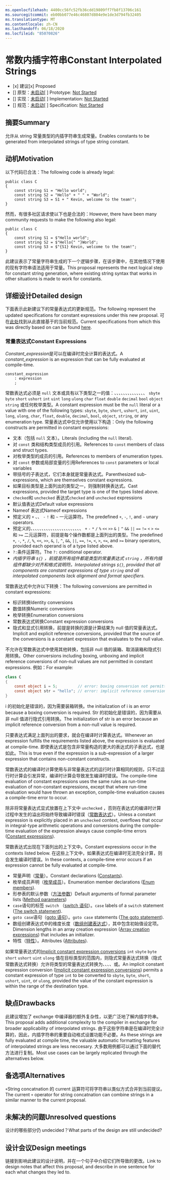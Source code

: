 ```yaml
---
ms.openlocfilehash: 4400cc56fc52fb36cdd19809ff7fb8f13706c161
ms.sourcegitcommit: eb00bb077e46c46807d804e9e1de3d794fb32405
ms.translationtype: MT
ms.contentlocale: zh-CN
ms.lasthandoff: 06/18/2020
ms.locfileid: "85070826"
---
```

# <a name="constant-interpolated-strings"></a><span data-ttu-id="b59ca-101">常数内插字符串</span><span class="sxs-lookup"><span data-stu-id="b59ca-101">Constant Interpolated Strings</span></span>

* <span data-ttu-id="b59ca-102">[x] 建议</span><span class="sxs-lookup"><span data-stu-id="b59ca-102">[x] Proposed</span></span>
* <span data-ttu-id="b59ca-103">[] 原型：[未启动](https://github.com/kevinsun-dev/roslyn/BRANCH_NAME)</span><span class="sxs-lookup"><span data-stu-id="b59ca-103">[ ] Prototype: [Not Started](https://github.com/kevinsun-dev/roslyn/BRANCH_NAME)</span></span>
* <span data-ttu-id="b59ca-104">[] 实现：[未启动](https://github.com/dotnet/roslyn/BRANCH_NAME)</span><span class="sxs-lookup"><span data-stu-id="b59ca-104">[ ] Implementation: [Not Started](https://github.com/dotnet/roslyn/BRANCH_NAME)</span></span>
* <span data-ttu-id="b59ca-105">[] 规范：[未启动](pr/1)</span><span class="sxs-lookup"><span data-stu-id="b59ca-105">[ ] Specification: [Not Started](pr/1)</span></span>

## <a name="summary"></a><span data-ttu-id="b59ca-106">摘要</span><span class="sxs-lookup"><span data-stu-id="b59ca-106">Summary</span></span>
[summary]: #summary

<span data-ttu-id="b59ca-107">允许从 string 常量类型的内插字符串生成常量。</span><span class="sxs-lookup"><span data-stu-id="b59ca-107">Enables constants to be generated from interpolated strings of type string constant.</span></span>

## <a name="motivation"></a><span data-ttu-id="b59ca-108">动机</span><span class="sxs-lookup"><span data-stu-id="b59ca-108">Motivation</span></span>
[motivation]: #motivation

<span data-ttu-id="b59ca-109">以下代码已合法：</span><span class="sxs-lookup"><span data-stu-id="b59ca-109">The following code is already legal:</span></span>
```
public class C
{
    const string S1 = "Hello world";
    const string S2 = "Hello" + " " + "World";
    const string S3 = S1 + " Kevin, welcome to the team!";
}
```
<span data-ttu-id="b59ca-110">然而，有很多社区请求使以下也是合法的：</span><span class="sxs-lookup"><span data-stu-id="b59ca-110">However, there have been many community requests to make the following also legal:</span></span>
```
public class C
{
    const string S1 = $"Hello world";
    const string S2 = $"Hello{" "}World";
    const string S3 = $"{S1} Kevin, welcome to the team!";
}
```
<span data-ttu-id="b59ca-111">此建议表示了常量字符串生成的下一个逻辑步骤，在该步骤中，在其他情况下使用的现有字符串语法适用于常量。</span><span class="sxs-lookup"><span data-stu-id="b59ca-111">This proposal represents the next logical step for constant string generation, where existing string syntax that works in other situations is made to work for constants.</span></span>

## <a name="detailed-design"></a><span data-ttu-id="b59ca-112">详细设计</span><span class="sxs-lookup"><span data-stu-id="b59ca-112">Detailed design</span></span>
[design]: #detailed-design

<span data-ttu-id="b59ca-113">下面表示此新建议下的常量表达式的更新规范。</span><span class="sxs-lookup"><span data-stu-id="b59ca-113">The following represent the updated specifications for constant expressions under this new proposal.</span></span> <span data-ttu-id="b59ca-114">可在[此处](https://github.com/dotnet/csharplang/blob/master/spec/expressions.md#constant-expressions)找到从此直接基于的当前规范。</span><span class="sxs-lookup"><span data-stu-id="b59ca-114">Current specifications from which this was directly based on can be found [here](https://github.com/dotnet/csharplang/blob/master/spec/expressions.md#constant-expressions).</span></span>

### <a name="constant-expressions"></a><span data-ttu-id="b59ca-115">常量表达式</span><span class="sxs-lookup"><span data-stu-id="b59ca-115">Constant Expressions</span></span>

<span data-ttu-id="b59ca-116">*Constant_expression*是可以在编译时完全计算的表达式。</span><span class="sxs-lookup"><span data-stu-id="b59ca-116">A *constant_expression* is an expression that can be fully evaluated at compile-time.</span></span>

```antlr
constant_expression
    : expression
    ;
```

<span data-ttu-id="b59ca-117">常数表达式必须是 `null` 文本或具有以下类型之一的值：、、、、、、、、、、、、、、 `sbyte` `byte` `short` `ushort` `int` `uint` `long` `ulong` `char` `float` `double` `decimal` `bool` `object` `string` 或任何枚举类型。</span><span class="sxs-lookup"><span data-stu-id="b59ca-117">A constant expression must be the `null` literal or a value with one of  the following types: `sbyte`, `byte`, `short`, `ushort`, `int`, `uint`, `long`, `ulong`, `char`, `float`, `double`, `decimal`, `bool`, `object`, `string`, or any enumeration type.</span></span> <span data-ttu-id="b59ca-118">常量表达式中仅允许使用以下构造：</span><span class="sxs-lookup"><span data-stu-id="b59ca-118">Only the following constructs are permitted in constant expressions:</span></span>

*  <span data-ttu-id="b59ca-119">文本（包括 `null` 文本）。</span><span class="sxs-lookup"><span data-stu-id="b59ca-119">Literals (including the `null` literal).</span></span>
*  <span data-ttu-id="b59ca-120">对 `const` 类和结构类型成员的引用。</span><span class="sxs-lookup"><span data-stu-id="b59ca-120">References to `const` members of class and struct types.</span></span>
*  <span data-ttu-id="b59ca-121">对枚举类型的成员的引用。</span><span class="sxs-lookup"><span data-stu-id="b59ca-121">References to members of enumeration types.</span></span>
*  <span data-ttu-id="b59ca-122">对 `const` 参数或局部变量的引用</span><span class="sxs-lookup"><span data-stu-id="b59ca-122">References to `const` parameters or local variables</span></span>
*  <span data-ttu-id="b59ca-123">带括号的子表达式，它们本身就是常量表达式。</span><span class="sxs-lookup"><span data-stu-id="b59ca-123">Parenthesized sub-expressions, which are themselves constant expressions.</span></span>
*  <span data-ttu-id="b59ca-124">如果目标类型是上面列出的类型之一，则强制转换表达式。</span><span class="sxs-lookup"><span data-stu-id="b59ca-124">Cast expressions, provided the target type is one of the types listed above.</span></span>
*  <span data-ttu-id="b59ca-125">`checked`和 `unchecked` 表达式</span><span class="sxs-lookup"><span data-stu-id="b59ca-125">`checked` and `unchecked` expressions</span></span>
*  <span data-ttu-id="b59ca-126">默认值表达式</span><span class="sxs-lookup"><span data-stu-id="b59ca-126">Default value expressions</span></span>
*  <span data-ttu-id="b59ca-127">Nameof 表达式</span><span class="sxs-lookup"><span data-stu-id="b59ca-127">Nameof expressions</span></span>
*  <span data-ttu-id="b59ca-128">预定义的 `+` 、、 `-` `!` 和 `~` 一元运算符。</span><span class="sxs-lookup"><span data-stu-id="b59ca-128">The predefined `+`, `-`, `!`, and `~` unary operators.</span></span>
*  <span data-ttu-id="b59ca-129">预定义的、、、、、、、、、、、、、、、、、、、、、、、 `+` `-` `*` `/` `%` `<<` `>>` `&` `|` `^` `&&` `||` `==` `!=` `<` `>` `<=` 和 `>=` 二元运算符，前提是每个操作数都是上面列出的类型。</span><span class="sxs-lookup"><span data-stu-id="b59ca-129">The predefined `+`, `-`, `*`, `/`, `%`, `<<`, `>>`, `&`, `|`, `^`, `&&`, `||`, `==`, `!=`, `<`, `>`, `<=`, and `>=` binary operators, provided each operand is of a type listed above.</span></span>
*  <span data-ttu-id="b59ca-130">`?:`条件运算符。</span><span class="sxs-lookup"><span data-stu-id="b59ca-130">The `?:` conditional operator.</span></span>
*  <span data-ttu-id="b59ca-131">*内插字符串 `${}` ，前提是所有组件都是类型的常量表达式 `string` ，所有内插组件都缺少对齐和格式说明符。*</span><span class="sxs-lookup"><span data-stu-id="b59ca-131">*Interpolated strings `${}`, provided that all components are constant expressions of type `string` and all interpolated components lack alignment and format specifiers.*</span></span>

<span data-ttu-id="b59ca-132">常数表达式中允许以下转换：</span><span class="sxs-lookup"><span data-stu-id="b59ca-132">The following conversions are permitted in constant expressions:</span></span>

*  <span data-ttu-id="b59ca-133">标识转换</span><span class="sxs-lookup"><span data-stu-id="b59ca-133">Identity conversions</span></span>
*  <span data-ttu-id="b59ca-134">数值转换</span><span class="sxs-lookup"><span data-stu-id="b59ca-134">Numeric conversions</span></span>
*  <span data-ttu-id="b59ca-135">枚举转换</span><span class="sxs-lookup"><span data-stu-id="b59ca-135">Enumeration conversions</span></span>
*  <span data-ttu-id="b59ca-136">常数表达式转换</span><span class="sxs-lookup"><span data-stu-id="b59ca-136">Constant expression conversions</span></span>
*  <span data-ttu-id="b59ca-137">隐式和显式引用转换，前提是转换的源是计算结果为 null 值的常量表达式。</span><span class="sxs-lookup"><span data-stu-id="b59ca-137">Implicit and explicit reference conversions, provided that the source of the conversions is a constant expression that evaluates to the null value.</span></span>

<span data-ttu-id="b59ca-138">不允许在常数表达式中使用其他转换，包括非 null 值的装箱、取消装箱和隐式引用转换。</span><span class="sxs-lookup"><span data-stu-id="b59ca-138">Other conversions including boxing, unboxing and implicit reference conversions of non-null values are not permitted in constant expressions.</span></span> <span data-ttu-id="b59ca-139">例如：</span><span class="sxs-lookup"><span data-stu-id="b59ca-139">For example:</span></span>
```csharp
class C 
{
    const object i = 5;         // error: boxing conversion not permitted
    const object str = "hello"; // error: implicit reference conversion
}
```
<span data-ttu-id="b59ca-140">i 的初始化是错误的，因为需要装箱转换。</span><span class="sxs-lookup"><span data-stu-id="b59ca-140">the initialization of i is an error because a boxing conversion is required.</span></span> <span data-ttu-id="b59ca-141">Str 的初始化是错误的，因为需要从非 null 值进行隐式引用转换。</span><span class="sxs-lookup"><span data-stu-id="b59ca-141">The initialization of str is an error because an implicit reference conversion from a non-null value is required.</span></span>

<span data-ttu-id="b59ca-142">只要表达式满足上面列出的要求，就会在编译时计算表达式。</span><span class="sxs-lookup"><span data-stu-id="b59ca-142">Whenever an expression fulfills the requirements listed above, the expression is evaluated at compile-time.</span></span> <span data-ttu-id="b59ca-143">即使表达式是包含非常量构造的更大的表达式的子表达式，也是如此。</span><span class="sxs-lookup"><span data-stu-id="b59ca-143">This is true even if the expression is a sub-expression of a larger expression that contains non-constant constructs.</span></span>

<span data-ttu-id="b59ca-144">常数表达式的编译时计算使用与非常量表达式的运行时计算相同的规则，只不过运行时计算会引发异常，编译时计算会导致发生编译时错误。</span><span class="sxs-lookup"><span data-stu-id="b59ca-144">The compile-time evaluation of constant expressions uses the same rules as run-time evaluation of non-constant expressions, except that where run-time evaluation would have thrown an exception, compile-time evaluation causes a compile-time error to occur.</span></span>

<span data-ttu-id="b59ca-145">除非将常量表达式显式放置在上下文中 `unchecked` ，否则在表达式的编译时计算过程中发生的溢出将始终导致编译时错误（[常数表达式](expressions.md#constant-expressions)）。</span><span class="sxs-lookup"><span data-stu-id="b59ca-145">Unless a constant expression is explicitly placed in an `unchecked` context, overflows that occur in integral-type arithmetic operations and conversions during the compile-time evaluation of the expression always cause compile-time errors ([Constant expressions](expressions.md#constant-expressions)).</span></span>

<span data-ttu-id="b59ca-146">常数表达式出现在下面列出的上下文中。</span><span class="sxs-lookup"><span data-stu-id="b59ca-146">Constant expressions occur in the contexts listed below.</span></span> <span data-ttu-id="b59ca-147">在这些上下文中，如果表达式在编译时无法完全计算，则会发生编译时错误。</span><span class="sxs-lookup"><span data-stu-id="b59ca-147">In these contexts, a compile-time error occurs if an expression cannot be fully evaluated at compile-time.</span></span>

*  <span data-ttu-id="b59ca-148">常量声明（[常量](classes.md#constants)）。</span><span class="sxs-lookup"><span data-stu-id="b59ca-148">Constant declarations ([Constants](classes.md#constants)).</span></span>
*  <span data-ttu-id="b59ca-149">枚举成员声明（[枚举成员](enums.md#enum-members)）。</span><span class="sxs-lookup"><span data-stu-id="b59ca-149">Enumeration member declarations ([Enum members](enums.md#enum-members)).</span></span>
*  <span data-ttu-id="b59ca-150">形参表的默认参数（[方法参数](classes.md#method-parameters)）</span><span class="sxs-lookup"><span data-stu-id="b59ca-150">Default arguments of formal parameter lists ([Method parameters](classes.md#method-parameters))</span></span>
*  <span data-ttu-id="b59ca-151">`case`语句的标签 `switch` （[switch 语句](statements.md#the-switch-statement)）。</span><span class="sxs-lookup"><span data-stu-id="b59ca-151">`case` labels of a `switch` statement ([The switch statement](statements.md#the-switch-statement)).</span></span>
*  <span data-ttu-id="b59ca-152">`goto case`语句（[goto 语句](statements.md#the-goto-statement)）。</span><span class="sxs-lookup"><span data-stu-id="b59ca-152">`goto case` statements ([The goto statement](statements.md#the-goto-statement)).</span></span>
*  <span data-ttu-id="b59ca-153">数组创建表达式中的维度长度（[数组创建表达式](expressions.md#array-creation-expressions)），其中包含初始值设定项。</span><span class="sxs-lookup"><span data-stu-id="b59ca-153">Dimension lengths in an array creation expression ([Array creation expressions](expressions.md#array-creation-expressions)) that includes an initializer.</span></span>
*  <span data-ttu-id="b59ca-154">特性（[特性](attributes.md)）。</span><span class="sxs-lookup"><span data-stu-id="b59ca-154">Attributes ([Attributes](attributes.md)).</span></span>

<span data-ttu-id="b59ca-155">如果常量表达式的[Implicit constant expression conversions](conversions.md#implicit-constant-expression-conversions) `int` `sbyte` `byte` `short` `ushort` `uint` `ulong` 值在目标类型的范围内，则隐式常量表达式转换（隐式常数表达式转换）允许将类型的常量表达式转换为、、、、或。</span><span class="sxs-lookup"><span data-stu-id="b59ca-155">An implicit constant expression conversion ([Implicit constant expression conversions](conversions.md#implicit-constant-expression-conversions)) permits a constant expression of type `int` to be converted to `sbyte`, `byte`, `short`, `ushort`, `uint`, or `ulong`, provided the value of the constant expression is within the range of the destination type.</span></span>

## <a name="drawbacks"></a><span data-ttu-id="b59ca-156">缺点</span><span class="sxs-lookup"><span data-stu-id="b59ca-156">Drawbacks</span></span>
[drawbacks]: #drawbacks

<span data-ttu-id="b59ca-157">此建议增加了 exchange 中编译器的额外复杂性，以更广泛地了解内插字符串。</span><span class="sxs-lookup"><span data-stu-id="b59ca-157">This proposal adds additional complexity to the compiler in exchange for broader applicability of interpolated strings.</span></span> <span data-ttu-id="b59ca-158">由于这些字符串是在编译时完全计算的，因此，内插字符串的重要自动格式设置功能不必要。</span><span class="sxs-lookup"><span data-stu-id="b59ca-158">As these strings are fully evaluated at compile time, the valuable automatic formatting features of interpolated strings are less neccesary.</span></span> <span data-ttu-id="b59ca-159">大多数用例都可以通过下面的替代方法进行复制。</span><span class="sxs-lookup"><span data-stu-id="b59ca-159">Most use cases can be largely replicated through the alternatives below.</span></span>

## <a name="alternatives"></a><span data-ttu-id="b59ca-160">备选项</span><span class="sxs-lookup"><span data-stu-id="b59ca-160">Alternatives</span></span>
[alternatives]: #alternatives

<span data-ttu-id="b59ca-161">`+`String concatnation 的 current 运算符可将字符串以类似方式合并到当前提议。</span><span class="sxs-lookup"><span data-stu-id="b59ca-161">The current `+` operator for string concatnation can combine strings in a similar manner to the current proposal.</span></span>

## <a name="unresolved-questions"></a><span data-ttu-id="b59ca-162">未解决的问题</span><span class="sxs-lookup"><span data-stu-id="b59ca-162">Unresolved questions</span></span>
[unresolved]: #unresolved-questions

<span data-ttu-id="b59ca-163">设计的哪些部分仍 undecided？</span><span class="sxs-lookup"><span data-stu-id="b59ca-163">What parts of the design are still undecided?</span></span>

## <a name="design-meetings"></a><span data-ttu-id="b59ca-164">设计会议</span><span class="sxs-lookup"><span data-stu-id="b59ca-164">Design meetings</span></span>

<span data-ttu-id="b59ca-165">链接到影响此建议的设计说明，并在一个句子中介绍它们所导致的更改。</span><span class="sxs-lookup"><span data-stu-id="b59ca-165">Link to design notes that affect this proposal, and describe in one sentence for each what changes they led to.</span></span>


